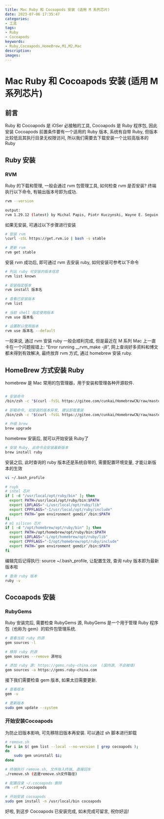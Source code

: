 ```yaml
---
title: Mac Ruby 和 Cocoapods 安装 (适用 M 系列芯片)
date: 2023-07-06 17:35:47
categories:
- 工具
tags:
- Ruby
- Cocoapods
keywords:
- Ruby,Cocoapods,HomeBrew,M1,M2,Mac
description:
images:
---
```

# Mac Ruby 和 Cocoapods 安装 (适用 M 系列芯片)
## 前言
Ruby 和 Cocoapods 是 iOSer 必接触的工具, Cocoapods 是 Ruby 程序包, 因此安装 Cocoapods 前置条件要有一个适用的 Ruby 版本, 系统有自带 Ruby, 但版本比较低且其执行目录无权限访问, 所以我们需要去下载安装一个比较高版本的 Ruby
<!-- more -->

## Ruby 安装
### RVM
Ruby 的下载和管理, 一般会通过 rvm 包管理工具, 如何检查 rvm 是否安装? 终端执行以下命令, 有输出版本号即为成功.
```bash
rvm --version
 
output:
rvm 1.29.12 (latest) by Michal Papis, Piotr Kuczynski, Wayne E. Seguin [https://rvm.io]
```
如果无安装, 可通过以下步骤进行安装
```bash
# 安装 rvm
\curl -sSL https://get.rvm.io | bash -s stable
 
# 更新 rvm
rvm get stable
```
安装 rvm 成功后, 即可通过 rvm 去安装 ruby, 如何安装可参考以下命令
```bash
# 列出 ruby 可安装的版本信息
rvm list known
 
# 安装指定版本
rvm install 版本名
 
# 查看已安装版本
rvm list
 
# 当前 shell 指定使用版本
rvm use 版本名
 
# 设置默认使用版本
rvm use 版本名 --default
```
一般来说, 通过 rvm 安装 ruby 一般会顺利完成, 但是最近在 M 系列 Mac 上一直卡在一个问题报错上:  “Error running __rvm_make -j8”, 网上查询好多资料和博文都未得到有效解决, 最终放弃 rvm 方式, 通过 homebrew 安装 ruby.

## HomeBrew 方式安装 Ruby
homebrew 是 Mac 常用的包管理器，用于安装和管理各种开源软件. 
```bash

# 安装命令
/bin/zsh -c "$(curl -fsSL https://gitee.com/cunkai/HomebrewCN/raw/master/Homebrew.sh)"
 
# 卸载命令, 如安装的版本异常, 建议卸载重装
/bin/zsh -c "$(curl -fsSL https://gitee.com/cunkai/HomebrewCN/raw/master/HomebrewUninstall.sh)"
 
# 升级 brew
brew upgrade
```
homebrew 安装后, 就可以开始安装 Ruby了
```bash
# 安装 Ruby, 此命令会安装最新版本
brew install ruby
```
安装之后, 此时查询的 ruby 版本还是系统自带的, 需要配置环境变量, 才能让新版本的生效
```bash
vi ~/.bash_profile
 
# ruyb
# intel 芯片
if [ -d "/usr/local/opt/ruby/bin" ]; then
  export PATH=/usr/local/opt/ruby/bin:$PATH
  export LDFLAGS="-L/usr/local/opt/ruby/lib"
  export CPPFLAGS="-I/usr/local/opt/ruby/include"
  export PATH=`gem environment gemdir`/bin:$PATH
fi
# m1 silicon 芯片
if [ -d "/opt/homebrew/opt/ruby/bin" ]; then
  export PATH=/opt/homebrew/opt/ruby/bin:$PATH
  export LDFLAGS="-L/opt/homebrew/opt/ruby/lib"
  export CPPFLAGS="-I/opt/homebrew/opt/ruby/include"
  export PATH=`gem environment gemdir`/bin:$PATH
fi
```
编辑完后记得执行: source ~/.bash_profile, 让配置生效, 查询 ruby 版本即为最新版本啦
```bash
# 查询 ruby 版本
ruby -v
```

## Cocoapods 安装
### RubyGems
Ruby 安装完后, 需要检查 RubyGems 源, RubyGems 是一个用于管理 Ruby 程序包（也称为 gem）的软件包管理系统.
```bash
# 查看当前 ruby 的源
gem sources -l
 
# 移除 ruby 的源
gem sources --remove 源地址
 
# 添加 ruby 源: https://gems.ruby-china.com  (国内源, 不会被墙)
gem sources -a https://gems.ruby-china.com
```
接下我们需要检查 gem 版本, 如果太旧需要更新.
```bash
# 查看版本
gem -v
 
# 更新版本
sudo gem update --system
```

### 开始安装Cocoapods
为防止旧版本影响, 可先移除旧版本再安装. 可以通过 sh 脚本进行卸载
```bash
# remove.sh
for i in $( gem list --local --no-version | grep cocoapods );
do
    sudo gem uninstall $i;
done
 
# 终端执行 remove.sh, 文件拖入终端, 直接回车
./remove.sh (这是remove.sh文件路径)
 
# 配置目录 ~/.cocoapods 删除
rm -rf ~/.cocoapods
 
# 开始安装 cocoapods
sudo gem install -n /usr/local/bin cocoapods
```
好啦, 到这步 Cocoapods 已安装完成, 如未完成可留言, 祝你好运!
